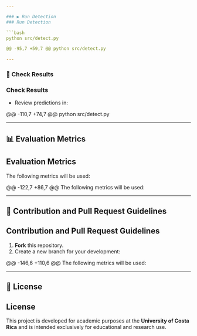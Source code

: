 ```yaml
---

### ▶️ Run Detection
### Run Detection

```bash
python src/detect.py

@@ -95,7 +59,7 @@ python src/detect.py

---
```


### 📄 Check Results
### Check Results

* Review predictions in:


@@ -110,7 +74,7 @@ python src/detect.py

---

## 📊 Evaluation Metrics
## Evaluation Metrics

The following metrics will be used:


@@ -122,7 +86,7 @@ The following metrics will be used:

---

## 🤝 Contribution and Pull Request Guidelines
## Contribution and Pull Request Guidelines

1. **Fork** this repository.
2. Create a new branch for your development:

@@ -146,6 +110,6 @@ The following metrics will be used:

---

## 📜 License
## License

This project is developed for academic purposes at the **University of Costa Rica** and is intended exclusively for educational and research use.
